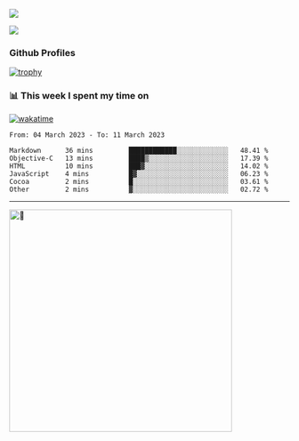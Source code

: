 ![](https://github-readme-activity-graph.cyclic.app/graph?username=WangGuibin&theme=github)

<img src="https://count.getloli.com/get/@WangGuibin.github.readme">

### Github Profiles 

[![trophy](https://github-profile-trophy.vercel.app/?username=WangGuibin&row=3&column=3&margin-w=15&margin-h=15&no-bg=true)](https://github.com/ryo-ma/github-profile-trophy)


### 📊 This week I spent my time on
 [![wakatime](https://wakatime.com/badge/user/407c6d8e-2c17-4c11-a4b0-1564a6f89458.svg)](https://wakatime.com/@407c6d8e-2c17-4c11-a4b0-1564a6f89458) 
<!-- [![CoderWGB's wakatime stats](https://github-readme-stats.vercel.app/api/wakatime?username=407c6d8e-2c17-4c11-a4b0-1564a6f89458)](https://github.com/WangGuibin/WangGuibin) -->


<!--START_SECTION:waka-->

```text
From: 04 March 2023 - To: 11 March 2023

Markdown      36 mins         ████████████░░░░░░░░░░░░░   48.41 %
Objective-C   13 mins         ████▒░░░░░░░░░░░░░░░░░░░░   17.39 %
HTML          10 mins         ███▓░░░░░░░░░░░░░░░░░░░░░   14.02 %
JavaScript    4 mins          █▓░░░░░░░░░░░░░░░░░░░░░░░   06.23 %
Cocoa         2 mins          █░░░░░░░░░░░░░░░░░░░░░░░░   03.61 %
Other         2 mins          ▓░░░░░░░░░░░░░░░░░░░░░░░░   02.72 %
```

<!--END_SECTION:waka-->

---


<img alt="🦑" align="left"  width="400px" src="https://cdn.jsdelivr.net/gh/WangGuibin/WangGuibin@master/metrics.svg">
<!-- <img alt="🦑" align="left" width="400px" src="https://cdn.jsdelivr.net/gh/WangGuibin/WangGuibin@master/metrics.additional.svg"> -->


